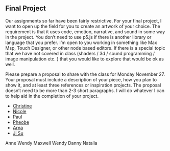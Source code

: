 ## Final Project


Our assignments so far have been fairly restrictive. For your final project, I want to open up the field for you to create an artwork of your choice. The requirement is that it uses code, emotion, narrative, and sound in some way in the project. You don’t need to use p5.js if there is another library or language that you prefer. I’m open to you working in something like Max Msp, Touch Designer, or other node based editors. If there is a special topic that we have not covered in class (shaders / 3d / sound programming / image manipulation etc. ) that you would like to explore that would be ok as well.

Please prepare a proposal to share with the class for Monday November 27. Your proposal must include a description of your piece, how you plan to show it, and at least three references or inspiration projects. The proposal doesn’t need to be more than 2-3 short paragraphs. I will do whatever I can to help aid in the completion of your project.

* [Christine](https://editor.p5js.org/cwei1/sketches/HkyNHDyJ4)
* [Nicole](https://editor.p5js.org/nwang/sketches/B1LAR0gxN)
* [Paul](https://editor.p5js.org/PaulKnipper/sketches/BkCNxry1N)
* [Pheobe](https://editor.p5js.org/phsu17/sketches/HkqxecOJV)
* [Arna](https://editor.p5js.org/arnachen/sketches/S1cekgTT7)
* [Ji Su](https://editor.p5js.org/jhwang15/sketches/SkszSOuJ4)


Anne
Wendy 
Maxwell
Wendy
Danny
Natalia
